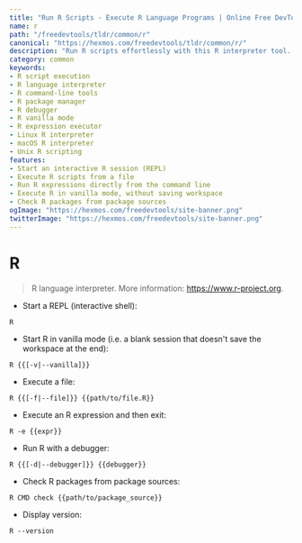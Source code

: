 ```yaml
---
title: "Run R Scripts - Execute R Language Programs | Online Free DevTools by Hexmos"
name: r
path: "/freedevtools/tldr/common/r"
canonical: "https://hexmos.com/freedevtools/tldr/common/r/"
description: "Run R scripts effortlessly with this R interpreter tool. Execute R code, debug programs, and manage R packages directly from the command line. Free online tool, no registration required."
category: common
keywords:
- R script execution
- R language interpreter
- R command-line tools
- R package manager
- R debugger
- R vanilla mode
- R expression executor
- Linux R interpreter
- macOS R interpreter
- Unix R scripting
features:
- Start an interactive R session (REPL)
- Execute R scripts from a file
- Run R expressions directly from the command line
- Execute R in vanilla mode, without saving workspace
- Check R packages from package sources
ogImage: "https://hexmos.com/freedevtools/site-banner.png"
twitterImage: "https://hexmos.com/freedevtools/site-banner.png"
---
```


# R

> R language interpreter.
> More information: <https://www.r-project.org>.

- Start a REPL (interactive shell):

`R`

- Start R in vanilla mode (i.e. a blank session that doesn't save the workspace at the end):

`R {{[-v|--vanilla]}}`

- Execute a file:

`R {{[-f|--file]}} {{path/to/file.R}}`

- Execute an R expression and then exit:

`R -e {{expr}}`

- Run R with a debugger:

`R {{[-d|--debugger]}} {{debugger}}`

- Check R packages from package sources:

`R CMD check {{path/to/package_source}}`

- Display version:

`R --version`
